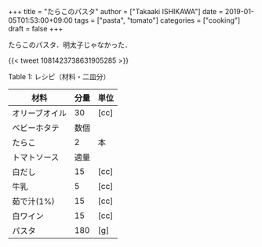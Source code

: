 +++
title = "たらこのパスタ"
author = ["Takaaki ISHIKAWA"]
date = 2019-01-05T01:53:00+09:00
tags = ["pasta", "tomato"]
categories = ["cooking"]
draft = false
+++

たらこのパスタ．明太子じゃなかった．

{{< tweet 1081423738631905285 >}}

<div class="table-caption">
  <span class="table-number">Table 1</span>:
  レシピ（材料・二皿分）
</div>

| 材料    | 分量 | 単位 |
|-------|----|----|
| オリーブオイル | 30  | [cc] |
| ベビーホタテ | 数個 |      |
| たらこ  | 2   | 本   |
| トマトソース | 適量 |      |
| 白だし  | 15  | [cc] |
| 牛乳    | 5   | [cc] |
| 茹で汁(1%) | 15  | [cc] |
| 白ワイン | 15  | [cc] |
| パスタ  | 180 | [g]  |
